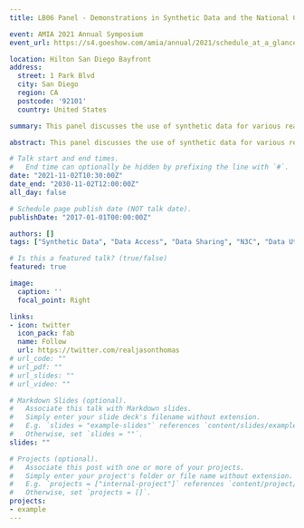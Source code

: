 ```yaml
---
title: LB06 Panel - Demonstrations in Synthetic Data and the National COVID Cohort Collaborative (N3C)

event: AMIA 2021 Annual Symposium
event_url: https://s4.goeshow.com/amia/annual/2021/schedule_at_a_glance.cfm?session_key=B22B2C9F-C9A3-1400-D67E-39E6286E2731&session_date=Tuesday%2C%20Nov%2002%2C%202021

location: Hilton San Diego Bayfront
address:
  street: 1 Park Blvd
  city: San Diego
  region: CA
  postcode: '92101'
  country: United States

summary: This panel discusses the use of synthetic data for various real analyses related to the COVID-19 pandemic. Using a synthetic dataset derived from N3C data, panelists have performed studies of data characterization, epidemic measurement, prevalence prediction, and inpatient severity prediction, and compared the data to results drawn from the original dataset. The panel provides a comprehensive review of how synthetic data can be used for analysis. While each of the studies could be considered separately, the combination of studies together creates an opportunity to clearly recognize the status of synthetic data validation, which can better advance the appropriate application of the technology in informatics broadly.

abstract: This panel discusses the use of synthetic data for various real analyses related to the COVID-19 pandemic. Using a synthetic dataset derived from N3C data, panelists have performed studies of data characterization, epidemic measurement, prevalence prediction, and inpatient severity prediction, and compared the data to results drawn from the original dataset. The panel provides a comprehensive review of how synthetic data can be used for analysis. While each of the studies could be considered separately, the combination of studies together creates an opportunity to clearly recognize the status of synthetic data validation, which can better advance the appropriate application of the technology in informatics broadly.

# Talk start and end times.
#   End time can optionally be hidden by prefixing the line with `#`.
date: "2021-11-02T10:30:00Z"
date_end: "2030-11-02T12:00:00Z"
all_day: false

# Schedule page publish date (NOT talk date).
publishDate: "2017-01-01T00:00:00Z"

authors: []
tags: ["Synthetic Data", "Data Access", "Data Sharing", "N3C", "Data Utility", "AMIA", "Data Visualization"]

# Is this a featured talk? (true/false)
featured: true

image:
  caption: ''
  focal_point: Right

links:
- icon: twitter
  icon_pack: fab
  name: Follow
  url: https://twitter.com/realjasonthomas
# url_code: ""
# url_pdf: ""
# url_slides: ""
# url_video: ""

# Markdown Slides (optional).
#   Associate this talk with Markdown slides.
#   Simply enter your slide deck's filename without extension.
#   E.g. `slides = "example-slides"` references `content/slides/example-slides.md`.
#   Otherwise, set `slides = ""`.
slides: ""

# Projects (optional).
#   Associate this post with one or more of your projects.
#   Simply enter your project's folder or file name without extension.
#   E.g. `projects = ["internal-project"]` references `content/project/deep-learning/index.md`.
#   Otherwise, set `projects = []`.
projects:
- example
---
```

